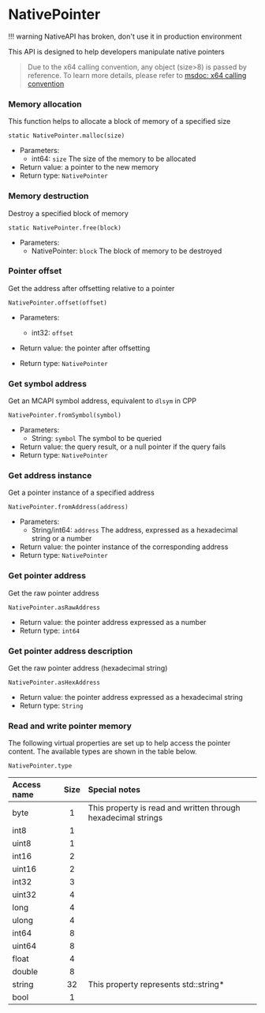 # NativePointer

!!! warning
    NativeAPI has broken, don't use it in production environment

This API is designed to help developers manipulate native pointers

> Due to the x64 calling convention, any object (size>8) is passed by reference. To learn more details, please refer to [msdoc: x64 calling convention](https://docs.microsoft.com/cpp/build/x64-calling-convention)

### Memory allocation

This function helps to allocate a block of memory of a specified size

`static NativePointer.malloc(size)`

- Parameters:
  - int64: `size`
    The size of the memory to be allocated
- Return value: a pointer to the new memory
- Return type: `NativePointer`



### Memory destruction

Destroy a specified block of memory

`static NativePointer.free(block)`

- Parameters:
  - NativePointer: `block`
    The block of memory to be destroyed



### Pointer offset

Get the address after offsetting relative to a pointer

`NativePointer.offset(offset)`

- Parameters:
  - int32: `offset`
    
- Return value: the pointer after offsetting
- Return type: `NativePointer`



### Get symbol address

Get an MCAPI symbol address, equivalent to `dlsym` in CPP

`NativePointer.fromSymbol(symbol)`

- Parameters:
  - String: `symbol`
    The symbol to be queried
- Return value: the query result, or a null pointer if the query fails
- Return type: `NativePointer`



### Get address instance

Get a pointer instance of a specified address

`NativePointer.fromAddress(address)`

- Parameters:
  - String/int64: `address`
    The address, expressed as a hexadecimal string or a number
- Return value: the pointer instance of the corresponding address
- Return type: `NativePointer`



### Get pointer address

Get the raw pointer address

`NativePointer.asRawAddress`
    
- Return value: the pointer address expressed as a number
- Return type: `int64`



### Get pointer address description

Get the raw pointer address (hexadecimal string)

`NativePointer.asHexAddress`
    
- Return value: the pointer address expressed as a hexadecimal string
- Return type: `String`



### Read and write pointer memory

The following virtual properties are set up to help access the pointer content. The available types are shown in the table below.

`NativePointer.type`

| Access name | Size  | Special notes                                                 |
| :---------- | :---: | :------------------------------------------------------------ |
| byte        |   1   | This property is read and written through hexadecimal strings |
| int8        |   1   |                                                               |
| uint8       |   1   |                                                               |
| int16       |   2   |                                                               |
| uint16      |   2   |                                                               |
| int32       |   3   |                                                               |
| uint32      |   4   |                                                               |
| long        |   4   |                                                               |
| ulong       |   4   |                                                               |
| int64       |   8   |                                                               |
| uint64      |   8   |                                                               |
| float       |   4   |                                                               |
| double      |   8   |                                                               |
| string      |  32   | This property represents std::string*                         |
| bool        |   1   |                                                               |
